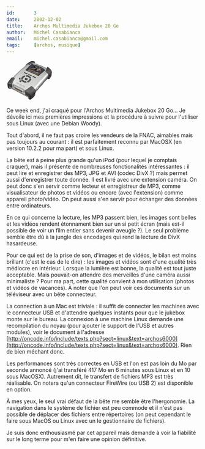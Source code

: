 ```yaml
---
id:       3
date:     2002-12-02
title:    Archos Multimedia Jukebox 20 Go
author:   Michel Casabianca
email:    michel.casabianca@gmail.com
tags:     [archos, musique]
---
```


![](archos.png)

Ce week end, j'ai craqué pour l'Archos Multimedia Jukebox 20 Go... Je dévoile ici mes premières impressions et la procédure à suivre pour l'utiliser sous Linux (avec une Debian Woody).

Tout d'abord, il ne faut pas croire les vendeurs de la FNAC, aimables mais pas toujours au courant : il est parfaitement reconnu par MacOSX (en version 10.2.2 pour ma part) et sous Linux.

La bête est à peine plus grande qu'un iPod (pour lequel je comptais craquer), mais il présente de nombreuses fonctionalités intéressantes : il peut lire et enregistrer des MP3, JPG et AVI (codec DivX ?) mais permet aussi d'enregistrer toute donnée. Il est livré avec une extension caméra. On peut donc s'en servir comme lecteur et enregistreur de MP3, comme visualisateur de photos et vidéos ou encore (avec l'extension) comme appareil photo/vidéo. On peut aussi s'en servir pour échanger des données entre ordinateurs.

En ce qui concerne la lecture, les MP3 passent bien, les images sont belles et les vidéos rendent étonnament bien sur un si petit écran (mais est-il possible de voir un film entier sans devenir aveugle ?). Le seul problème semble être dû à la jungle des encodages qui rend la lecture de DivX hasardeuse.

Pour ce qui est de la prise de son, d'images et de vidéos, le bilan est moins brillant (c'est le cas de le dire) : les images et vidéos sont d'une qualité très médiocre en intérieur. Lorsque la lumière est bonne, la qualité est tout juste acceptable. Mais pouvait-on attendre des merveilles d'une caméra aussi minimaliste ? Pour ma part, cette qualité convient à mon utilisation (photos et vidéos de vacances). À noter que l'on peut voir ces documents sur un téléviseur avec un bête connecteur.

La connection à un Mac est triviale : il suffit de connecter les machines avec le connecteur USB et d'attendre quelques instants pour que le jukebox monte sur le bureau. La connexion à une machine Linux demande une recompilation du noyau (pour ajouter le support de l'USB et autres modules), voir le document à l'adresse [http://oncode.info/include/texts.php?sect=linux&text=archos6000](http://oncode.info/include/texts.php?sect=linux&text=archos6000). Rien de bien méchant donc.

Les performances sont très correctes en USB et l'on est pas loin du Mo par seconde annoncé (j'ai transféré 417 Mo en 6 minutes sous Linux et en 10 sous MacOSX). Autrement dit, le transfert de fichiers MP3 est très réalisable. On notera qu'un connecteur FireWire (ou USB 2) est disponible en option.

À mes yeux, le seul vrai défaut de la bête me semble être l'hergonomie. La navigation dans le système de fichier est peu commode et il n'est pas possible de déplacer des fichiers entre répertoires (on peut cependant le faire sous MacOS ou Linux avec un le gestionnaire de fichiers).

Je suis donc enthousiasmé par cet appareil mais demande à voir la fiabilité sur le long terme pour m'en faire une opinion définitive.

